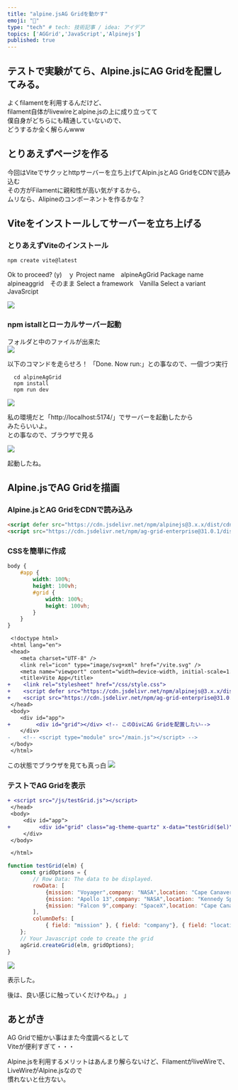 ```yaml
---
title: "alpine.jsAG Gridを動かす"
emoji: "📝"
type: "tech" # tech: 技術記事 / idea: アイデア
topics: ['AGGrid','JavaScript','Alpinejs']
published: true
---
```

## テストで実験がてら、Alpine.jsにAG Gridを配置してみる。

よくfilamentを利用するんだけど、  
filament自体がlivewireとalpine.jsの上に成り立ってて  
僕自身がどちらにも精通していないので、  
どうするか全く解らんwww

## とりあえずページを作る

今回はViteでサクッとhttpサーバーを立ち上げてAlpin.jsとAG GridをCDNで読み込む  
その方がFilamentに親和性が高い気がするから。  
ムリなら、Alipineのコンポーネントを作るかな？

## Viteをインストールしてサーバーを立ち上げる

### とりあえずViteのインストール
```
npm create vite@latest
```
Ok to proceed? (y)　ｙ
Project name　alpineAgGrid
Package name　alpineaggrid　そのまま
Select a framework　Vanilla
Select a variant　JavaSrcipt

![](/images/2023-12-25-14-38-39.png)

### npm istallとローカルサーバー起動

フォルダと中のファイルが出来た  
![](/images/2023-12-25-14-39-35.png)


以下のコマンドを走らせろ！
「Done. Now run:」との事なので、一個づつ実行

```
  cd alpineAgGrid
  npm install
  npm run dev
```
![](/images/2023-12-25-14-41-17.png)


私の環境だと「http://localhost:5174/」でサーバーを起動したから  
みたらいいよ。  
との事なので、ブラウザで見る

![](/images/2023-12-25-14-42-18.png)

起動したね。

## Alpine.jsでAG Gridを描画
### Alpine.jsとAG GridをCDNで読み込み

```html
<script defer src="https://cdn.jsdelivr.net/npm/alpinejs@3.x.x/dist/cdn.min.js"></script>
<script src="https://cdn.jsdelivr.net/npm/ag-grid-enterprise@31.0.1/dist/ag-grid-enterprise.min.js"></script>
```

### CSSを簡単に作成

```scss:public\css\style.scss
body {
    #app {
        width: 100%;
        height: 100vh;
        #grid {
            width: 100%;
            height: 100vh;
        }
    }
}
```

```diff html:index.html
 <!doctype html>
 <html lang="en">
 <head>
    <meta charset="UTF-8" />
    <link rel="icon" type="image/svg+xml" href="/vite.svg" />
    <meta name="viewport" content="width=device-width, initial-scale=1.0" />
    <title>Vite App</title>
+    <link rel="stylesheet" href="/css/style.css">
+    <script defer src="https://cdn.jsdelivr.net/npm/alpinejs@3.x.x/dist/cdn.min.js"></script>
+    <script src="https://cdn.jsdelivr.net/npm/ag-grid-enterprise@31.0.1/dist/ag-grid-enterprise.min.js"></script>
 </head>
 <body>
    <div id="app">
+        <div id="grid"></div> <!-- このDivにAG Gridを配置したい-->
    </div>
-    <!-- <script type="module" src="/main.js"></script> -->
 </body>
 </html>
```

この状態でブラウザを見ても真っ白
![](/images/2023-12-25-15-07-48.png)


### テストでAG Gridを表示

```diff html:index.html
+ <script src="/js/testGrid.js"></script>
 </head>
 <body>
     <div id="app">
+         <div id="grid" class="ag-theme-quartz" x-data="testGrid($el)"></div>
     </div>
 </body>

 </html>
```

```js:public\js\testGrid.js
function testGrid(elm) {
    const gridOptions = {
        // Row Data: The data to be displayed.
        rowData: [
			{mission: "Voyager",company: "NASA",location: "Cape Canaveral",date: "1977-09-05",rocket: "Titan-Centaur ",price: 86580000,successful: true},
			{mission: "Apollo 13",company: "NASA",location: "Kennedy Space Center",date: "1970-04-11",rocket: "Saturn V",price: 3750000,successful: false}, 
			{mission: "Falcon 9",company: "SpaceX",location: "Cape Canaveral",date: "2015-12-22",rocket: "Falcon 9",price: 9750000,successful: true}
		],
        columnDefs: [
			{ field: "mission" }, { field: "company"}, { field: "location"}, { field: "date"}, {field: "price" }, { field: "successful"}, { field: "rocket"}]
    };
    // Your Javascript code to create the grid
    agGrid.createGrid(elm, gridOptions);
}
```
![](/images/2023-12-25-15-14-51.png)

表示した。

後は、良い感じに触っていくだけやね。」
」

## あとがき

AG Gridで細かい事はまた今度調べるとして  
Viteが便利すぎて・・・

Alpine.jsを利用するメリットはあんまり解らないけど、FilamentがliveWireで、LiveWireがAlpine.jsなので  
慣れないと仕方ない。


